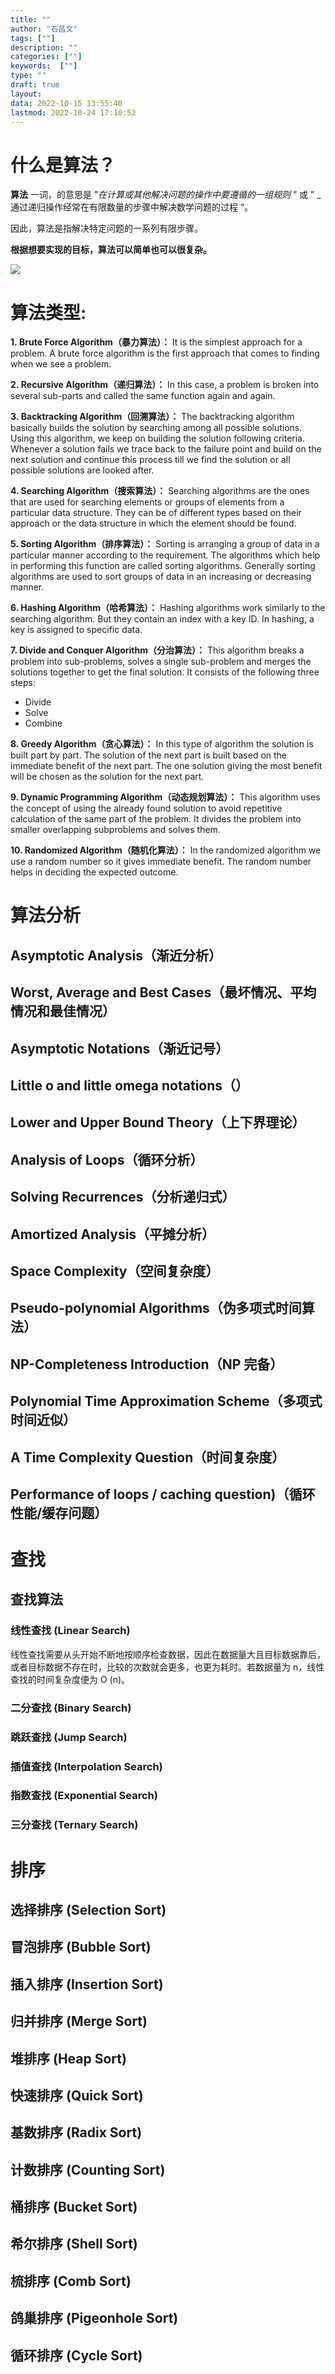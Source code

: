 ```yaml
---
title: ""
author: "石昌文"
tags: [""]
description: ""
categories: [""]
keywords:  [""]
type: ""
draft: true
layout: 
data: 2022-10-15 13:55:40
lastmod: 2022-10-24 17:10:52
---
```


# 什么是算法？

**算法** 一词，的意思是 ”_在计算或其他解决问题的操作中要遵循的一组规则_ ” 或 ” _通过递归操作经常在有限数量的步骤中解决数学问题的过程 “。

因此，算法是指解决特定问题的一系列有限步骤。

**根据想要实现的目标，算法可以简单也可以很复杂。**

![](01.%20算法学习2.assets/image-20221015135928.png)

# 算法类型:

**1. Brute Force Algorithm（暴力算法）：** It is the simplest approach for a problem. A brute force algorithm is the first approach that comes to finding when we see a problem.

**2. Recursive Algorithm（递归算法）：** In this case, a problem is broken into several sub-parts and called the same function again and again.

**3. Backtracking Algorithm（回溯算法）：** The backtracking algorithm basically builds the solution by searching among all possible solutions. Using this algorithm, we keep on building the solution following criteria. Whenever a solution fails we trace back to the failure point and build on the next solution and continue this process till we find the solution or all possible solutions are looked after.

**4. Searching Algorithm（搜索算法）：** Searching algorithms are the ones that are used for searching elements or groups of elements from a particular data structure. They can be of different types based on their approach or the data structure in which the element should be found.

**5. Sorting Algorithm（排序算法）：** Sorting is arranging a group of data in a particular manner according to the requirement. The algorithms which help in performing this function are called sorting algorithms. Generally sorting algorithms are used to sort groups of data in an increasing or decreasing manner.

**6. Hashing Algorithm（哈希算法）：** Hashing algorithms work similarly to the searching algorithm. But they contain an index with a key ID. In hashing, a key is assigned to specific data.

**7. Divide and Conquer Algorithm（分治算法）：** This algorithm breaks a problem into sub-problems, solves a single sub-problem and merges the solutions together to get the final solution. It consists of the following three steps:

- Divide
- Solve
- Combine

**8. Greedy Algorithm（贪心算法）：** In this type of algorithm the solution is built part by part. The solution of the next part is built based on the immediate benefit of the next part. The one solution giving the most benefit will be chosen as the solution for the next part.

**9. Dynamic Programming Algorithm（动态规划算法）：** This algorithm uses the concept of using the already found solution to avoid repetitive calculation of the same part of the problem. It divides the problem into smaller overlapping subproblems and solves them.

**10. Randomized Algorithm（随机化算法）：** In the randomized algorithm we use a random number so it gives immediate benefit. The random number helps in deciding the expected outcome.

# 算法分析

## Asymptotic Analysis（渐近分析）

## Worst, Average and Best Cases（最坏情况、平均情况和最佳情况）

## Asymptotic Notations（渐近记号）

## Little o and little omega notations（）

## Lower and Upper Bound Theory（上下界理论）

## Analysis of Loops（循环分析）

## Solving Recurrences（分析递归式）

## Amortized Analysis（平摊分析）

## Space Complexity（空间复杂度）

## Pseudo-polynomial Algorithms（伪多项式时间算法）

## NP-Completeness Introduction（NP 完备）

## Polynomial Time Approximation Scheme（多项式时间近似）

## A Time Complexity Question（时间复杂度）

## Performance of loops / caching question)（循环性能/缓存问题）

# 查找

## 查找算法

### 线性查找 (Linear Search)

线性查找需要从头开始不断地按顺序检查数据，因此在数据量大且目标数据靠后，或者目标数据不存在时，比较的次数就会更多，也更为耗时。若数据量为 n，线性查找的时间复杂度便为 O (n)。

### 二分查找 (Binary Search)

### 跳跃查找 (Jump Search)

### 插值查找 (Interpolation Search)

### 指数查找 (Exponential Search)

### 三分查找 (Ternary Search)

# 排序

## 选择排序 (Selection Sort)

## 冒泡排序 (Bubble Sort)

## 插入排序 (Insertion Sort)

## 归并排序 (Merge Sort)

## 堆排序 (Heap Sort)

## 快速排序 (Quick Sort)

## 基数排序 (Radix Sort)

## 计数排序 (Counting Sort)

## 桶排序 (Bucket Sort)

## 希尔排序 (Shell Sort)

## 梳排序 (Comb Sort)

## 鸽巢排序 (Pigeonhole Sort)

## 循环排序 (Cycle Sort)
